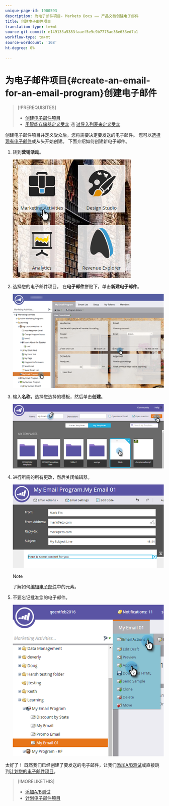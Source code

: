 ```yaml
---
unique-page-id: 1900593
description: 为电子邮件项目- Marketo Docs —— 产品文档创建电子邮件
title: 创建电子邮件项目
translation-type: tm+mt
source-git-commit: e149133a5383faaef5e9c9b7775ae36e633ed7b1
workflow-type: tm+mt
source-wordcount: '168'
ht-degree: 0%

---
```



# 为电子邮件项目{#create-an-email-for-an-email-program}创建电子邮件

>[!PREREQUISITES]
>
>* [创建电子邮件项目](/help/marketo/product-docs/email-marketing/email-programs/creating-an-email-program/create-an-email-program.md)
>* [用智能存储器定义受众](/help/marketo/product-docs/email-marketing/email-programs/managing-people-in-email-programs/define-an-audience-with-a-smart-list.md) 通 [过导入列表来定义受众](/help/marketo/product-docs/email-marketing/email-programs/managing-people-in-email-programs/define-an-audience-by-importing-a-list.md)

>



创建电子邮件项目并定义受众后，您将需要决定要发送的电子邮件。 您可以[选择现有电子邮件](choose-an-existing-email.md)或从头开始创建。 下面介绍如何创建新电子邮件。

1. 转到&#x200B;**营销活动**。

   ![](assets/one.png)

1. 选择您的电子邮件项目。 在&#x200B;**电子邮件**&#x200B;拼贴下，单击&#x200B;**新建电子邮件**。

   ![](assets/newemaildashboard.png)

1. 输入&#x200B;**名称**，选择您选择的模板，然后单击&#x200B;**创建**。

   ![](assets/three.png)

1. 进行所需的所有更改，然后关闭编辑器。

   ![](assets/four.png)

   >[!NOTE]
   >
   >了解如何[编辑电子邮件](/help/marketo/product-docs/email-marketing/general/email-editor-2/edit-elements-in-an-email.md)中的元素。

1. 不要忘记批准您的电子邮件。

   ![](assets/five.png)

太好了！ 既然我们已经创建了要发送的电子邮件，让我们[添加A/B测试](email-test-a-b-test/add-an-a-b-test.md)或直接跳到[计划您的电子邮件项目](schedule-your-email-program.md)。

>[!MORELIKETHIS]
>
>* [添加A/B测试](email-test-a-b-test/add-an-a-b-test.md)
>* [计划电子邮件项目](schedule-your-email-program.md)

